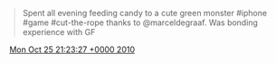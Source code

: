 > Spent all evening feeding candy to a cute green monster \#iphone \#game \#cut\-the\-rope thanks to @marceldegraaf\. Was bonding experience with GF

<img src="../../media/tweet.ico" width="12" /> [Mon Oct 25 21:23:27 +0000 2010](https://twitter.com/DromerDenker/status/28726171690)